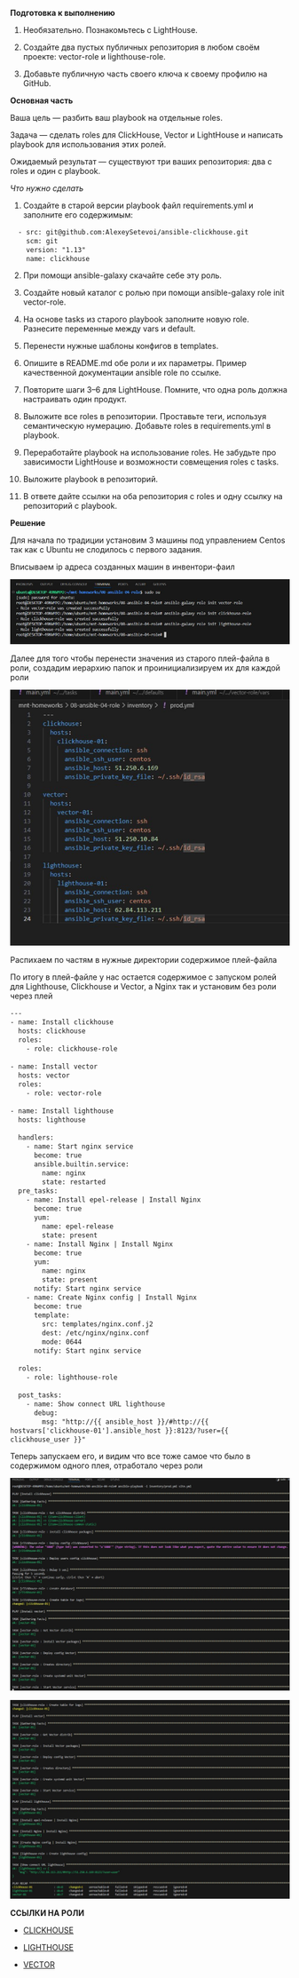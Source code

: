 **Подготовка к выполнению**

1. Необязательно. Познакомьтесь с LightHouse.

2. Создайте два пустых публичных репозитория в любом своём проекте: vector-role и lighthouse-role.

3. Добавьте публичную часть своего ключа к своему профилю на GitHub.


**Основная часть**

Ваша цель — разбить ваш playbook на отдельные roles.

Задача — сделать roles для ClickHouse, Vector и LightHouse и написать playbook для использования этих ролей.

Ожидаемый результат — существуют три ваших репозитория: два с roles и один с playbook.

*Что нужно сделать*

1. Создайте в старой версии playbook файл requirements.yml и заполните его содержимым:
```
  - src: git@github.com:AlexeySetevoi/ansible-clickhouse.git
    scm: git
    version: "1.13"
    name: clickhouse
```

2. При помощи ansible-galaxy скачайте себе эту роль.


3. Создайте новый каталог с ролью при помощи ansible-galaxy role init vector-role.

4. На основе tasks из старого playbook заполните новую role. Разнесите переменные между vars и default.

5. Перенести нужные шаблоны конфигов в templates.

6. Опишите в README.md обе роли и их параметры. Пример качественной документации ansible role по ссылке.

7. Повторите шаги 3–6 для LightHouse. Помните, что одна роль должна настраивать один продукт.

8. Выложите все roles в репозитории. Проставьте теги, используя семантическую нумерацию. Добавьте roles в requirements.yml в playbook.

9. Переработайте playbook на использование roles. Не забудьте про зависимости LightHouse и возможности совмещения roles с tasks.

10. Выложите playbook в репозиторий.

11. В ответе дайте ссылки на оба репозитория с roles и одну ссылку на репозиторий с playbook.




**Решение**

Для начала по традиции установим 3 машины под управлением Centos так как с Ubuntu не слодилось с первого задания.

Вписываем ip адреса созданных машин в инвентори-фаил

![alt text](https://github.com/mezhibo/Asible-work-role/blob/85a362a6aadb3e295db73868b31809f43bbea921/IMG/1.jpg)


Далее для того чтобы перенести значения из старого плей-файла в роли, создадим иерархию папок и проинициализируем их для каждой роли

![alt text](https://github.com/mezhibo/Asible-work-role/blob/85a362a6aadb3e295db73868b31809f43bbea921/IMG/2.jpg)


Распихаем по частям в нужные директории содержимое плей-файла

По итогу в плей-файле у нас остается содержимое с запуском ролей для Lighthouse, Clickhouse и Vector, а Nginx так и установим без роли через плей

```
---
- name: Install clickhouse
  hosts: clickhouse
  roles:
    - role: clickhouse-role

- name: Install vector
  hosts: vector
  roles:
    - role: vector-role

- name: Install lighthouse
  hosts: lighthouse

  handlers:
    - name: Start nginx service
      become: true
      ansible.builtin.service:
        name: nginx
        state: restarted
  pre_tasks:
    - name: Install epel-release | Install Nginx
      become: true
      yum:
        name: epel-release
        state: present
    - name: Install Nginx | Install Nginx
      become: true
      yum:
        name: nginx
        state: present
      notify: Start nginx service
    - name: Create Nginx config | Install Nginx
      become: true
      template:
        src: templates/nginx.conf.j2
        dest: /etc/nginx/nginx.conf
        mode: 0644
      notify: Start nginx service

  roles:
    - role: lighthouse-role

  post_tasks:
    - name: Show connect URL lighthouse
      debug:
        msg: "http://{{ ansible_host }}/#http://{{ hostvars['clickhouse-01'].ansible_host }}:8123/?user={{ clickhouse_user }}"

```


Теперь запускаем его, и видим что все тоже самое что было в содержимом одного плея, отработало через роли


![alt text](https://github.com/mezhibo/Asible-work-role/blob/85a362a6aadb3e295db73868b31809f43bbea921/IMG/3.jpg)


![alt text](https://github.com/mezhibo/Asible-work-role/blob/85a362a6aadb3e295db73868b31809f43bbea921/IMG/4.jpg)



**ССЫЛКИ НА РОЛИ**

 - [CLICKHOUSE](https://github.com/mezhibo/mnt-homeworks/tree/2bb9ad07a14e1a0b0333f3b7fe404dfd675c2938/08-ansible-04-role/clickhouse-role)

 - [LIGHTHOUSE](https://github.com/mezhibo/mnt-homeworks/tree/2bb9ad07a14e1a0b0333f3b7fe404dfd675c2938/08-ansible-04-role/lighthouse-role)

 - [VECTOR](https://github.com/mezhibo/mnt-homeworks/tree/2bb9ad07a14e1a0b0333f3b7fe404dfd675c2938/08-ansible-04-role/vector-role)



